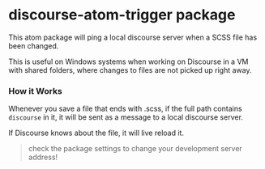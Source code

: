 # discourse-atom-trigger package

This atom package will ping a local discourse server when a SCSS file has
been changed.

This is useful on Windows systems when working on Discourse in a VM
with shared folders, where changes to files are not picked up right
away.

### How it Works

Whenever you save a file that ends with .scss, if the full path
contains `discourse` in it, it will be sent as a message to a
local discourse server.

If Discourse knows about the file, it will live reload it.

> check the package settings to change your development server address!
